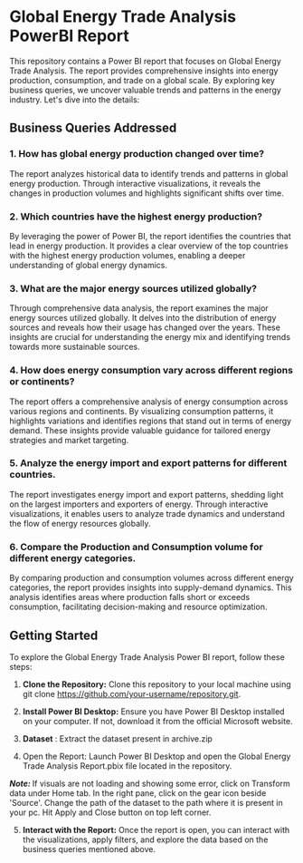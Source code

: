 # Global Energy Trade Analysis PowerBI Report

This repository contains a Power BI report that focuses on Global Energy Trade Analysis. The report provides comprehensive insights into energy production, consumption, and trade on a global scale. By exploring key business queries, we uncover valuable trends and patterns in the energy industry. Let's dive into the details:

## Business Queries Addressed

### 1. How has global energy production changed over time?
The report analyzes historical data to identify trends and patterns in global energy production. Through interactive visualizations, it reveals the changes in production volumes and highlights significant shifts over time.

### 2. Which countries have the highest energy production?
By leveraging the power of Power BI, the report identifies the countries that lead in energy production. It provides a clear overview of the top countries with the highest energy production volumes, enabling a deeper understanding of global energy dynamics.

### 3. What are the major energy sources utilized globally?
Through comprehensive data analysis, the report examines the major energy sources utilized globally. It delves into the distribution of energy sources and reveals how their usage has changed over the years. These insights are crucial for understanding the energy mix and identifying trends towards more sustainable sources.

### 4. How does energy consumption vary across different regions or continents?
The report offers a comprehensive analysis of energy consumption across various regions and continents. By visualizing consumption patterns, it highlights variations and identifies regions that stand out in terms of energy demand. These insights provide valuable guidance for tailored energy strategies and market targeting.

### 5. Analyze the energy import and export patterns for different countries.
The report investigates energy import and export patterns, shedding light on the largest importers and exporters of energy. Through interactive visualizations, it enables users to analyze trade dynamics and understand the flow of energy resources globally.

### 6. Compare the Production and Consumption volume for different energy categories.
By comparing production and consumption volumes across different energy categories, the report provides insights into supply-demand dynamics. This analysis identifies areas where production falls short or exceeds consumption, facilitating decision-making and resource optimization.

## Getting Started

To explore the Global Energy Trade Analysis Power BI report, follow these steps:

1. <B>Clone the Repository:</B> Clone this repository to your local machine using git clone https://github.com/your-username/repository.git.

2. <b>Install Power BI Desktop:</b> Ensure you have Power BI Desktop installed on your computer. If not, download it from the official Microsoft website.

3. <b>Dataset</b> : Extract the dataset present in archive.zip 

3. Open the Report: Launch Power BI Desktop and open the Global Energy Trade Analysis Report.pbix file located in the repository.
   
  <b><i>Note: </b></i> If visuals are not loading and showing some error, click on Transform data under Home tab. In the right pane, click on the gear icon beside 'Source'. Change the path of the dataset to the path where it is present in your pc. Hit Apply and Close button on top left corner. 

5. <b>Interact with the Report:</b> Once the report is open, you can interact with the visualizations, apply filters, and explore the data based on the business queries mentioned above.









